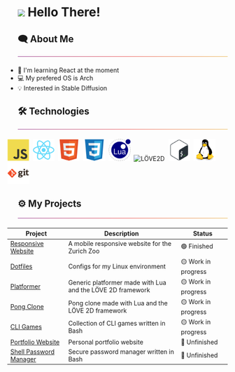 <div id="user-content-toc">
  <ul>
    <summary>
      <h1 style="list-style-type: none;">
        <img src="https://media.giphy.com/media/hvRJCLFzcasrR4ia7z/giphy.gif" width="40px"/>
        <span>Hello There!</span>
      </h1>
    </summary>
  </ul>
</div>

<div id="user-content-toc">
  <ul>
    <summary>
      <h2 style="list-style-type: none;">
        <span>🗨️ About Me</span>
        <img src="images/thin-gradient-bar.png" />
      </h2>
    </summary>
  </ul>
</div>

- 📖 I'm learning React at the moment
- 💻 My prefered OS is Arch
- 💡 Interested in Stable Diffusion

<div id="user-content-toc">
  <ul>
    <summary>
      <h2 style="list-style-type: none;">
        <span>🛠️ Technologies</span>
        <img src="images/thin-gradient-bar.png" />
      </h2>
    </summary>
  </ul>
</div>

<div>
  <img src="https://github.com/devicons/devicon/blob/master/icons/javascript/javascript-original.svg" title="JavaScript" alt="JavaScript" width="50" height="50"/>&nbsp;
  <img src="https://github.com/devicons/devicon/blob/master/icons/react/react-original.svg" title="React" alt="React" width="50" height="50"/>&nbsp;
  <img src="https://github.com/devicons/devicon/blob/master/icons/html5/html5-original.svg" title="HTML5" alt="HTML" width="50" height="50"/>&nbsp;
  <img src="https://github.com/devicons/devicon/blob/master/icons/css3/css3-original.svg"  title="CSS3" alt="CSS" width="50" height="50"/>&nbsp;
  <img src="https://github.com/devicons/devicon/blob/master/icons/lua/lua-original-wordmark.svg" title="Lua" alt="Lua" width="50" height="50"/>&nbsp;
  <img src="https://upload.wikimedia.org/wikipedia/commons/8/8b/L%C3%96VE_app_icon_%280.10.1%29.svg" title="LÖVE2D" alt="LÖVE2D" width="50" height="50"/>&nbsp;
  <img src="https://github.com/devicons/devicon/blob/master/icons/bash/bash-original.svg" title="Bash" alt="Bash" width="50" height="50"/>&nbsp;
  <img src="https://github.com/devicons/devicon/blob/master/icons/linux/linux-original.svg" title="Linux" alt="Linux" width="50" height="50"/>&nbsp;
  <img src="https://github.com/devicons/devicon/blob/master/icons/git/git-original-wordmark.svg" title="Git" **alt="Git" width="50" height="50"/>
</div>

<div id="user-content-toc">
  <ul>
    <summary>
      <h2 style="list-style-type: none;">
        <span>⚙️ My Projects</span>
        <img src="images/thin-gradient-bar.png" />
      </h2>
    </summary>
  </ul>
</div>

| Project | Description | Status |
| --- | --- | --- |
| [Responsive Website](https://github.com/leo9iota/floppa-zoo-zurich) | A mobile responsive website for the Zurich Zoo | 🟢 Finished |
| [Dotfiles](https://github.com/leo9iota/dotfiles)|  Configs for my Linux environment | 🟡 Work in progress |
| [Platformer](https://github.com/leo9iota/platformer) | Generic platformer made with Lua and the LÖVE 2D framework | 🟡 Work in progress |
| [Pong Clone](https://github.com/leo9iota/pong) | Pong clone made with Lua and the LÖVE 2D framework | 🟡 Work in progress |
| [CLI Games](https://github.com/leo9iota/cli-games) |  Collection of CLI games written in Bash | 🟡 Work in progress |
| [Portfolio Website](https://github.com/leo9iota/portfolio) | Personal portfolio website | 🔴 Unfinished |
| [Shell Password Manager](https://github.com/leo9iota/pwmanager) | Secure password manager written in Bash | 🔴 Unfinished |




